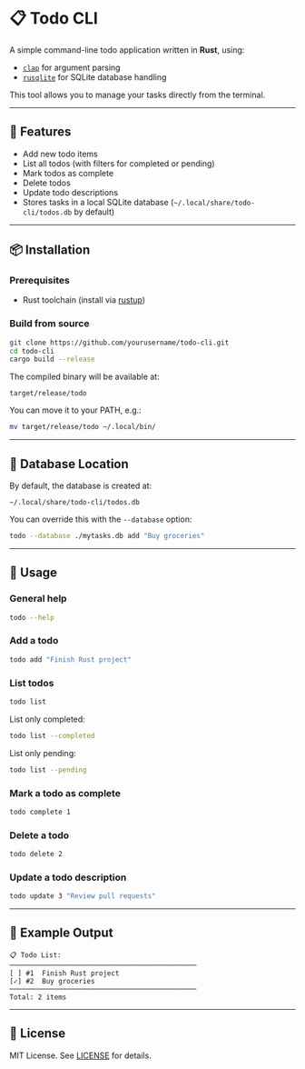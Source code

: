 # 📋 Todo CLI

A simple command-line todo application written in **Rust**, using:

* [`clap`](https://docs.rs/clap/latest/clap/) for argument parsing
* [`rusqlite`](https://docs.rs/rusqlite/latest/rusqlite/) for SQLite database handling

This tool allows you to manage your tasks directly from the terminal.

---

## 🚀 Features

* Add new todo items
* List all todos (with filters for completed or pending)
* Mark todos as complete
* Delete todos
* Update todo descriptions
* Stores tasks in a local SQLite database (`~/.local/share/todo-cli/todos.db` by default)

---

## 📦 Installation

### Prerequisites

* Rust toolchain (install via [rustup](https://rustup.rs/))

### Build from source

```bash
git clone https://github.com/yourusername/todo-cli.git
cd todo-cli
cargo build --release
```

The compiled binary will be available at:

```
target/release/todo
```

You can move it to your PATH, e.g.:

```bash
mv target/release/todo ~/.local/bin/
```

---

## 📂 Database Location

By default, the database is created at:

```
~/.local/share/todo-cli/todos.db
```

You can override this with the `--database` option:

```bash
todo --database ./mytasks.db add "Buy groceries"
```

---

## 📖 Usage

### General help

```bash
todo --help
```

### Add a todo

```bash
todo add "Finish Rust project"
```

### List todos

```bash
todo list
```

List only completed:

```bash
todo list --completed
```

List only pending:

```bash
todo list --pending
```

### Mark a todo as complete

```bash
todo complete 1
```

### Delete a todo

```bash
todo delete 2
```

### Update a todo description

```bash
todo update 3 "Review pull requests"
```

---

## 📝 Example Output

```
📋 Todo List:
──────────────────────────────────────────────
[ ] #1  Finish Rust project
[✓] #2  Buy groceries
──────────────────────────────────────────────
Total: 2 items
```

---

## 📜 License

MIT License. See [LICENSE](LICENSE) for details.
